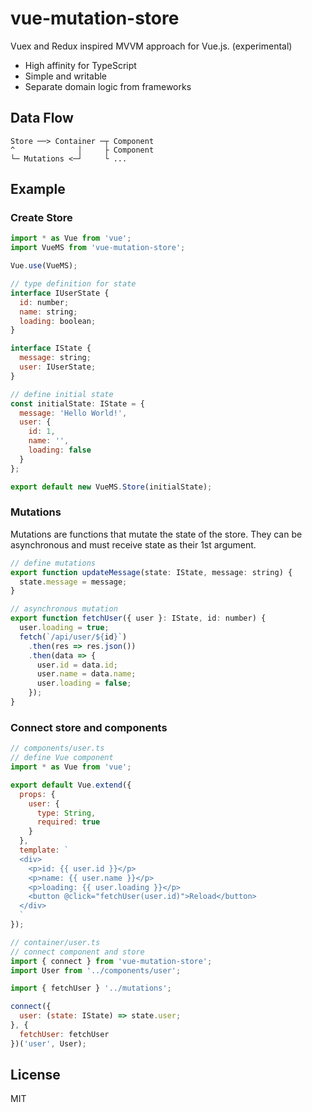 # vue-mutation-store

Vuex and Redux inspired MVVM approach for Vue.js. (experimental)

- High affinity for TypeScript
- Simple and writable
- Separate domain logic from frameworks

## Data Flow

```
Store ──> Container ─┬ Component
^              │     ├ Component
└─ Mutations <─┘     └ ...
```

## Example

### Create Store

```js
import * as Vue from 'vue';
import VueMS from 'vue-mutation-store';

Vue.use(VueMS);

// type definition for state
interface IUserState {
  id: number;
  name: string;
  loading: boolean;
}

interface IState {
  message: string;
  user: IUserState;
}

// define initial state
const initialState: IState = {
  message: 'Hello World!',
  user: {
    id: 1,
    name: '',
    loading: false
  }
};

export default new VueMS.Store(initialState);
```

### Mutations

Mutations are functions that mutate the state of the store.
They can be asynchronous and must receive state as their 1st argument.

```js
// define mutations
export function updateMessage(state: IState, message: string) {
  state.message = message;
}

// asynchronous mutation
export function fetchUser({ user }: IState, id: number) {
  user.loading = true;
  fetch(`/api/user/${id}`)
    .then(res => res.json())
    .then(data => {
      user.id = data.id;
      user.name = data.name;
      user.loading = false;
    });
}
```

### Connect store and components

```js
// components/user.ts
// define Vue component
import * as Vue from 'vue';

export default Vue.extend({
  props: {
    user: {
      type: String,
      required: true
    }
  },
  template: `
  <div>
    <p>id: {{ user.id }}</p>
    <p>name: {{ user.name }}</p>
    <p>loading: {{ user.loading }}</p>
    <button @click="fetchUser(user.id)">Reload</button>
  </div>
  `
});
```

```js
// container/user.ts
// connect component and store
import { connect } from 'vue-mutation-store';
import User from '../components/user';

import { fetchUser } '../mutations';

connect({
  user: (state: IState) => state.user;
}, {
  fetchUser: fetchUser
})('user', User);
```

## License

MIT
